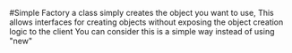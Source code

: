 #Simple Factory
a class simply creates the object you want to
use, This allows interfaces for creating objects without
exposing the object creation logic to the client
You can consider this is a simple way instead of using "new"